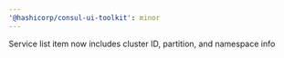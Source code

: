 ```yaml
---
'@hashicorp/consul-ui-toolkit': minor
---
```


Service list item now includes cluster ID, partition, and namespace info
